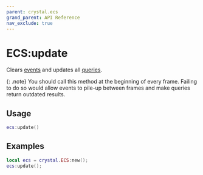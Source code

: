 ```yaml
---
parent: crystal.ecs
grand_parent: API Reference
nav_exclude: true
---
```


# ECS:update

Clears [events](event) and updates all [queries](query).

{: .note}
You should call this method at the beginning of every frame. Failing to do so would allow events to pile-up between frames and make queries return outdated results.

## Usage

```lua
ecs:update()
```

## Examples

```lua
local ecs = crystal.ECS:new();
ecs:update();
```
